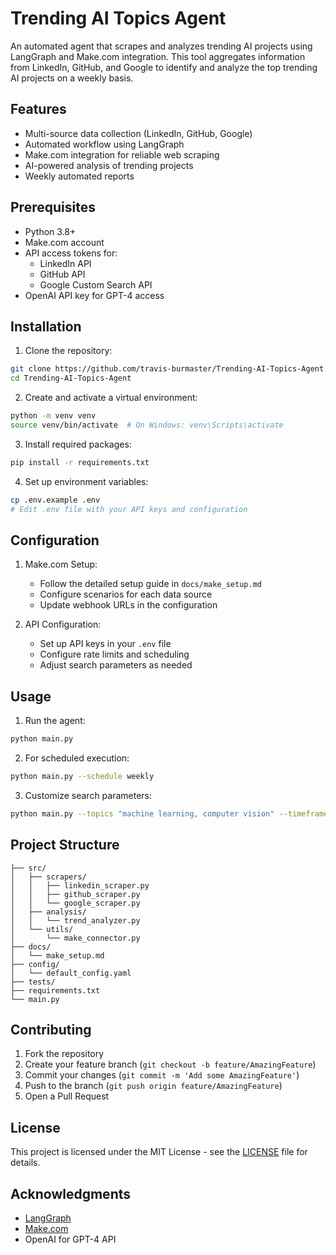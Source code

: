 # Trending AI Topics Agent

An automated agent that scrapes and analyzes trending AI projects using LangGraph and Make.com integration. This tool aggregates information from LinkedIn, GitHub, and Google to identify and analyze the top trending AI projects on a weekly basis.

## Features

- Multi-source data collection (LinkedIn, GitHub, Google)
- Automated workflow using LangGraph
- Make.com integration for reliable web scraping
- AI-powered analysis of trending projects
- Weekly automated reports

## Prerequisites

- Python 3.8+
- Make.com account
- API access tokens for:
  - LinkedIn API
  - GitHub API
  - Google Custom Search API
- OpenAI API key for GPT-4 access

## Installation

1. Clone the repository:
```bash
git clone https://github.com/travis-burmaster/Trending-AI-Topics-Agent.git
cd Trending-AI-Topics-Agent
```

2. Create and activate a virtual environment:
```bash
python -m venv venv
source venv/bin/activate  # On Windows: venv\Scripts\activate
```

3. Install required packages:
```bash
pip install -r requirements.txt
```

4. Set up environment variables:
```bash
cp .env.example .env
# Edit .env file with your API keys and configuration
```

## Configuration

1. Make.com Setup:
   - Follow the detailed setup guide in `docs/make_setup.md`
   - Configure scenarios for each data source
   - Update webhook URLs in the configuration

2. API Configuration:
   - Set up API keys in your `.env` file
   - Configure rate limits and scheduling
   - Adjust search parameters as needed

## Usage

1. Run the agent:
```bash
python main.py
```

2. For scheduled execution:
```bash
python main.py --schedule weekly
```

3. Customize search parameters:
```bash
python main.py --topics "machine learning, computer vision" --timeframe "2w"
```

## Project Structure

```
├── src/
│   ├── scrapers/
│   │   ├── linkedin_scraper.py
│   │   ├── github_scraper.py
│   │   └── google_scraper.py
│   ├── analysis/
│   │   └── trend_analyzer.py
│   └── utils/
│       └── make_connector.py
├── docs/
│   └── make_setup.md
├── config/
│   └── default_config.yaml
├── tests/
├── requirements.txt
└── main.py
```

## Contributing

1. Fork the repository
2. Create your feature branch (`git checkout -b feature/AmazingFeature`)
3. Commit your changes (`git commit -m 'Add some AmazingFeature'`)
4. Push to the branch (`git push origin feature/AmazingFeature`)
5. Open a Pull Request

## License

This project is licensed under the MIT License - see the [LICENSE](LICENSE) file for details.

## Acknowledgments

- [LangGraph](https://github.com/langchain-ai/langgraph)
- [Make.com](https://www.make.com)
- OpenAI for GPT-4 API
